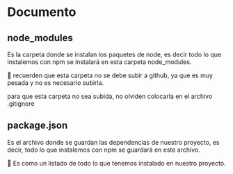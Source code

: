 # Documento

## node_modules

Es la carpeta donde se instalan los paquetes de node, es decir todo lo que instalemos con npm se instalará en esta carpeta node_modules.

👀 recuerden que esta carpeta no se debe subir a github, ya que es muy pesada y no es necesario subirla.

para que esta carpeta no sea subida, no olviden colocarla en el archivo .gitignore

## package.json

Es el archivo donde se guardan las dependencias de nuestro proyecto, es decir, todo lo que instalemos con npm se guardará en este archivo.

👀 Es como un listado de todo lo que tenemos instalado en nuestro proyecto.
